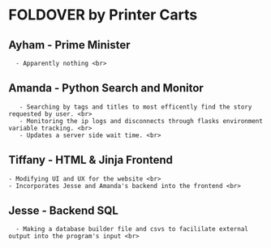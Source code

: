 # FOLDOVER by Printer Carts

## Ayham - Prime Minister <br>
      - Apparently nothing <br>
## Amanda - Python Search and Monitor <br>
       - Searching by tags and titles to most efficently find the story requested by user. <br>
       - Monitoring the ip logs and disconnects through flasks environment variable tracking. <br>
       - Updates a server side wait time. <br>
## Tiffany - HTML & Jinja Frontend <br>
	- Modifying UI and UX for the website <br>
	- Incorporates Jesse and Amanda's backend into the frontend <br>
## Jesse - Backend SQL<br>
      - Making a database builder file and csvs to facililate external output into the program's input <br>
